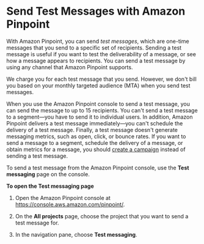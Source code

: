 # Send Test Messages with Amazon Pinpoint<a name="messages"></a>

With Amazon Pinpoint, you can send *test messages*, which are one\-time messages that you send to a specific set of recipients\. Sending a test message is useful if you want to test the deliverability of a message, or see how a message appears to recipients\. You can send a test message by using any channel that Amazon Pinpoint supports\.

We charge you for each test message that you send\. However, we don't bill you based on your monthly targeted audience \(MTA\) when you send test messages\.

When you use the Amazon Pinpoint console to send a test message, you can send the message to up to 15 recipients\. You can't send a test message to a segment—you have to send it to individual users\. In addition, Amazon Pinpoint delivers a test message immediately—you can't schedule the delivery of a test message\. Finally, a test message doesn't generate messaging metrics, such as open, click, or bounce rates\. If you want to send a message to a segment, schedule the delivery of a message, or obtain metrics for a message, you should [create a campaign](campaigns.md) instead of sending a test message\.

To send a test message from the Amazon Pinpoint console, use the **Test messaging** page on the console\.

**To open the Test messaging page**

1. Open the Amazon Pinpoint console at [https://console\.aws\.amazon\.com/pinpoint/](https://console.aws.amazon.com/pinpoint/)\.

1. On the **All projects** page, choose the project that you want to send a test message for\.

1. In the navigation pane, choose **Test messaging**\.